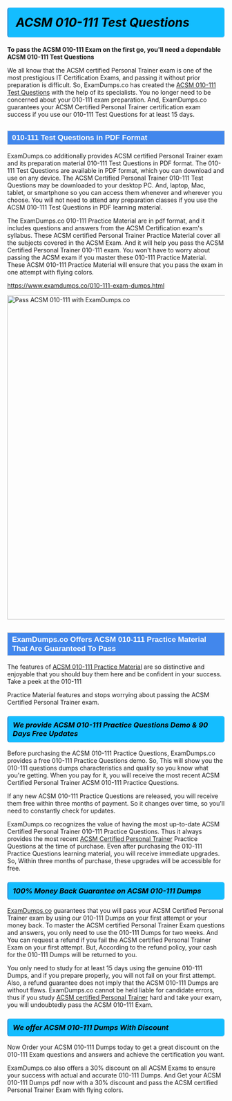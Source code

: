 <h1>                <strong><span style="display: block; color: #000000; background: #14BDFF; border: 0.5px solid #AED6F1; border-left: 3px solid #3498DB; padding: .6em; border-radius: 6px;">                     <em>ACSM 010-111 <span class="exam_variation">Test Questions</span> </em>                </span></strong>            </h1>                        <p><strong>To pass the ACSM 010-111 Exam on the first go, you'll need a dependable ACSM 010-111 <span class="exam_variation">Test Questions</span></strong></p>                        <p>We all know that the ACSM certified Personal Trainer exam is one of the most prestigious IT Certification Exams,             and passing it without prior preparation is difficult. So, ExamDumps.co has created the <a href="https://www.examdumps.co/010-111-exam-dumps.html">ACSM 010-111 <span class="exam_variation">Test Questions</span></a> with the help of its specialists.             You no longer need to be concerned about your 010-111 exam preparation. And, ExamDumps.co guarantees your ACSM Certified Personal Trainer certification             exam success if you use our 010-111 <span class="exam_variation">Test Questions</span> for at least 15 days.</p>                        <h2 style="background: #4287ec; border: 1px solid #cccccc; padding: 5px 10px;">                <span style="color: #ffffff;">                    <span style="font-size: 11pt;">                        <span style="line-height: normal;">                            <span style="font-family: Calibri,sans-serif;">                                <strong>                                    <span style="font-size: 13.0pt;">010-111 <span class="exam_variation">Test Questions</span> in PDF Format</span>                                </strong>                            </span>                        </span>                    </span>                </span>            </h2>                        <p>ExamDumps.co additionally provides ACSM certified Personal Trainer exam and its preparation material 010-111 <span class="exam_variation">Test Questions</span> in PDF format.             The 010-111 <span class="exam_variation">Test Questions</span> are available in PDF format, which you can download and use on any device. The ACSM Certified Personal Trainer 010-111 <span class="exam_variation">Test Questions</span> may be downloaded             to your desktop PC. And, laptop, Mac, tablet, or smartphone so you can access them whenever and wherever you choose. You will not need to attend any preparation classes if you use             the ACSM 010-111 <span class="exam_variation">Test Questions</span> in PDF learning material. </p>                        <p>The ExamDumps.co 010-111 <span class="exam_variation2">Practice Material</span> are in pdf format, and  it includes questions and answers from the ACSM Certification exam's syllabus. These             ACSM certified Personal Trainer <span class="exam_variation2">Practice Material</span> cover all the subjects covered in the ACSM Exam. And it will help you pass the             ACSM Certified Personal Trainer 010-111 exam. You won't have to worry about passing the ACSM exam if you master these 010-111 <span class="exam_variation2">Practice Material</span>.             These ACSM 010-111 <span class="exam_variation2">Practice Material</span> will ensure that you pass the exam in one attempt with flying colors.</p>                        <p><a href="https://www.examdumps.co/010-111-exam-dumps.html">https://www.examdumps.co/010-111-exam-dumps.html</a></p>                        <p><a href="https://www.examdumps.co/"><img src="https://www.examdumps.co//images/banners/big-sale-20-percent-discount-offer-examdumps.jpg" class="postImage" alt="Pass ACSM 010-111 with ExamDumps.co" width="750"></a></p>                            <h2 style="background: #4287ec; border: 1px solid #cccccc; padding: 5px 10px;">                <span style="color: #ffffff;">                    <span style="font-size: 11pt;">                        <span style="line-height: normal;">                            <span style="font-family: Calibri,sans-serif;">                                <strong>                                    <span style="font-size: 13.0pt;">ExamDumps.co Offers ACSM 010-111 <span class="exam_variation2">Practice Material</span> That Are Guaranteed To Pass</span>                                </strong>                            </span>                        </span>                    </span>                </span>            </h2>                        <p>The features of <a href="https://www.examdumps.co/acsm-exam-dumps.html">ACSM 010-111 <span class="exam_variation2">Practice Material</span></a> are so distinctive and enjoyable that you should buy them here and be confident in your success. Take a peek at the 010-111</p>            <p> <span class="exam_variation2">Practice Material</span> features and stops worrying about passing the ACSM Certified Personal Trainer exam.</p>                        <h3>                <strong>                    <span style="display: block; color: #000000; background: #14BDFF; border: 0.5px solid #AED6F1; border-left: 3px solid #3498DB; padding: .6em; border-radius: 6px;">                        <em>We provide ACSM 010-111 <span class="exam_variation3">Practice Questions</span> Demo &amp; 90 Days Free Updates</em>                    </span>                </strong>            </h3>                        <p>Before purchasing the ACSM 010-111 <span class="exam_variation3">Practice Questions</span>, ExamDumps.co provides a free 010-111 <span class="exam_variation3">Practice Questions</span> demo. So, This will show you the 010-111 questions dumps             characteristics and quality so you know what you're getting. When you pay for it, you will receive the most recent             ACSM Certified Personal Trainer ACSM 010-111 <span class="exam_variation3">Practice Questions</span>.</p>                        <p>If any new ACSM 010-111 <span class="exam_variation3">Practice Questions</span> are released, you will receive them free within three months of payment.             So it changes over time, so you'll need to constantly check for updates.</p>                        <p>ExamDumps.co recognizes the value of having the most up-to-date ACSM Certified Personal Trainer 010-111 <span class="exam_variation3">Practice Questions</span>. Thus it always provides the most recent             <a href="https://www.examdumps.co/acsm-cpt-exam-dumps.html">ACSM Certified Personal Trainer</a> <span class="exam_variation3">Practice Questions</span> at the time of purchase. Even after purchasing the 010-111 <span class="exam_variation3">Practice Questions</span> learning material, you will receive immediate upgrades.             So, Within three months of purchase, these upgrades will be accessible for free.</p>                        <h3>                <strong>                    <span style="display: block; color: #000000; background: #14BDFF; border: 0.5px solid #AED6F1; border-left: 3px solid #3498DB; padding: .6em; border-radius: 6px;">                        <em>100% Money Back Guarantee on ACSM 010-111 <span class="exam_variation4">Dumps</span></em>                    </span>                </strong>            </h3>                        <p><a href="https://www.examdumps.co/">ExamDumps.co</a> guarantees that you will pass your ACSM Certified Personal Trainer exam by using our 010-111 <span class="exam_variation4">Dumps</span> on your first attempt or your money back.             To master the ACSM certified Personal Trainer Exam questions and answers, you only need to use the 010-111 <span class="exam_variation4">Dumps</span> for             two weeks. And You can request a refund if you fail the ACSM certified Personal Trainer Exam on your first attempt. But, According to the refund policy, your cash             for the 010-111 <span class="exam_variation4">Dumps</span> will be returned to you.</p>                        <p>You only need to study for at least 15 days using the genuine 010-111 <span class="exam_variation4">Dumps</span>, and if you prepare properly, you will not fail on your first attempt.             Also, a refund guarantee does not imply that the ACSM 010-111 <span class="exam_variation4">Dumps</span> are without flaws. ExamDumps.co cannot be held liable for candidate errors,             thus if you study <a href="https://www.examdumps.co/010-111-exam-dumps.html">ACSM certified Personal Trainer</a> hard and take your exam, you will undoubtedly pass the ACSM 010-111 Exam. </p>                        <h3>                <strong>                    <span style="display: block; color: #000000; background: #14BDFF; border: 0.5px solid #AED6F1; border-left: 3px solid #3498DB; padding: .6em; border-radius: 6px;">                        <em>We offer ACSM 010-111 <span class="exam_variation4">Dumps</span> With Discount</em>                    </span>                </strong>            </h3>                        <p>Now Order your ACSM 010-111 <span class="exam_variation4">Dumps</span> today to get a great discount on the 010-111 Exam questions and answers and achieve the certification you want.</p>                        <p>ExamDumps.co also offers a 30% discount on all ACSM Exams to ensure your success with actual and accurate 010-111 <span class="exam_variation4">Dumps</span>. And Get your ACSM 010-111 <span class="exam_variation4">Dumps</span>             pdf now with a 30% discount and pass the ACSM certified Personal Trainer Exam with flying colors.</p>                    
